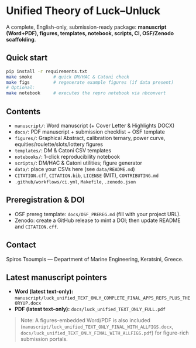 # Unified Theory of Luck–Unluck

A complete, English-only, submission-ready package: **manuscript (Word+PDF), figures, templates, notebook, scripts, CI, OSF/Zenodo scaffolding**.

## Quick start
```bash
pip install -r requirements.txt
make smoke        # quick DM/HAC & Catoni check
make figs         # regenerate example figures (if data present)
# Optional:
make notebook     # executes the repro notebook via nbconvert
```

## Contents
- `manuscript/`: Word manuscript (+ Cover Letter & Highlights DOCX)
- `docs/`: PDF manuscript + submission checklist + OSF template
- `figures/`: Graphical Abstract, calibration ternary, power curve, equities/roulette/slots/lottery figures
- `templates/`: DM & Catoni CSV templates
- `notebooks/`: 1-click reproducibility notebook
- `scripts/`: DM/HAC & Catoni utilities; figure generator
- `data/`: place your CSVs here (see `data/README.md`)
- `CITATION.cff`, `CITATION.bib`, `LICENSE` (MIT), `CONTRIBUTING.md`
- `.github/workflows/ci.yml`, `Makefile`, `.zenodo.json`

## Preregistration & DOI
- OSF prereg template: `docs/OSF_PREREG.md` (fill with your project URL).
- Zenodo: create a GitHub release to mint a DOI; then update README and `CITATION.cff`.

## Contact
Spiros Tsoumpis — Department of Marine Engineering, Keratsini, Greece.

## Latest manuscript pointers
- **Word (latest text-only):** `manuscript/luck_unified_TEXT_ONLY_COMPLETE_FINAL_APPS_REFS_PLUS_THEORYUP.docx`
- **PDF (latest text-only):** `docs/luck_unified_TEXT_ONLY_FULL.pdf`

> Note: A figures-embedded Word/PDF is also included (`manuscript/luck_unified_TEXT_ONLY_FINAL_WITH_ALLFIGS.docx`, `docs/luck_unified_TEXT_ONLY_FINAL_WITH_ALLFIGS.pdf`) for figure-rich submission portals.
